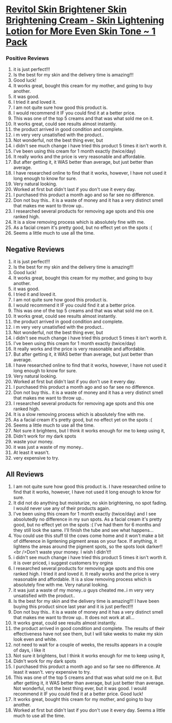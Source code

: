 # [Revitol Skin Brightener Skin Brightening Cream - Skin Lightening Lotion for More Even Skin Tone ~ 1 Pack](https://products.checkmycream.com/products/Revitol-Skin-Brightener-Skin-Brightening-Cream-Skin-Lightening-Lotion-for-More-Even-Skin-Tone-~-1-Pack.html)

### Positive Reviews

<ol>
      <li>it is just perfect!!!</li>
      <li>Is the best for my skin and the delivery time is amazing!!!</li>
      <li>Good luck!</li>
      <li>It works great, bought this cream for my mother, and going to buy another.</li>
      <li>it was good.  </li>
      <li>I tried it and loved it.  </li>
      <li>I am not quite sure how good this product is.</li>
      <li>I would recommend it IF you could find it at a better price.  </li>
      <li>This was one of the top 5 creams and that was what sold me on it.  </li>
      <li>It works great, could see results almost instantly.</li>
      <li>the product arrived in good condition and complete.</li>
      <li>i m very very unsatisfied with the product..</li>
      <li>Not wonderful, not the best thing ever, but</li>
      <li>i didn&#x27;t see much change i have tried this product 5 times it isn&#x27;t worth it.</li>
      <li>I&#x27;ve been using this cream for 1 month exactly (twice/day)</li>
      <li>It really works and the price is very reasonable and affordable.  </li>
      <li>But after getting it, it WAS better than average, but just better than average.  </li>
      <li>I have researched online to find that it works, however, I have not used it long enough to know for sure.</li>
      <li>Very natural looking.</li>
      <li>Worked at first but didn&#x27;t last if you don&#x27;t use it every day.</li>
      <li>I purchased this product a month ago and so far see no difference.</li>
      <li>Don not buy this.. it is  a waste of money and it has a very distinct smell that makes me want to throw up..</li>
      <li>I researched several products for removing age spots and this one ranked high.  </li>
      <li>It is a slow removing process which is absolutely fine with me.  </li>
      <li>As a facial cream it&#x27;s pretty good, but no effect yet on the spots :(</li>
      <li>Seems a little much to use all the time.</li>
</ol>


<h2>Negative Reviews</h2>
<ol>
<li> it is just perfect!!!</li>
<li> Is the best for my skin and the delivery time is amazing!!!</li>
<li> Good luck!</li>
<li> It works great, bought this cream for my mother, and going to buy another.</li>
<li> it was good.  </li>
<li> I tried it and loved it.  </li>
<li> I am not quite sure how good this product is.</li>
<li> I would recommend it IF you could find it at a better price.  </li>
<li> This was one of the top 5 creams and that was what sold me on it.  </li>
<li> It works great, could see results almost instantly.</li>
<li> the product arrived in good condition and complete.</li>
<li> i m very very unsatisfied with the product..</li>
<li> Not wonderful, not the best thing ever, but</li>
<li> i didn&#x27;t see much change i have tried this product 5 times it isn&#x27;t worth it.</li>
<li> I&#x27;ve been using this cream for 1 month exactly (twice/day)</li>
<li> It really works and the price is very reasonable and affordable.  </li>
<li> But after getting it, it WAS better than average, but just better than average.  </li>
<li> I have researched online to find that it works, however, I have not used it long enough to know for sure.</li>
<li> Very natural looking.</li>
<li> Worked at first but didn&#x27;t last if you don&#x27;t use it every day.</li>
<li> I purchased this product a month ago and so far see no difference.</li>
<li> Don not buy this.. it is  a waste of money and it has a very distinct smell that makes me want to throw up..</li>
<li> I researched several products for removing age spots and this one ranked high.  </li>
<li> It is a slow removing process which is absolutely fine with me.  </li>
<li> As a facial cream it&#x27;s pretty good, but no effect yet on the spots :(</li>
<li> Seems a little much to use all the time.</li>
<li> Not sure it brightens, but I think it works enough for me to keep using it,</li>
<li> Didn&#x27;t work for my dark spots</li>
<li> waste your money.</li>
<li> it was just a waste of my money..</li>
<li> At least it wasn&#x27;t.</li>
<li> very expensive to try.</li>
</ol>

<h2>All Reviews</h2>

<ol>
    <li> I am not quite sure how good this product is. I have researched online to find that it works, however, I have not used it long enough to know for sure.</li>
    <li> It did not do anything but moisturize, no skin brightening, no spot fading. I would never use any of their products again.</li>
    <li> I&#x27;ve been using this cream for 1 month exactly (twice/day) and I see absolutedly no difference in my sun spots. As a facial cream it&#x27;s pretty good, but no effect yet on the spots :( I&#x27;ve had them for 6 months and they still look the same. I&#x27;ll finish the tube and see what happens...</li>
    <li> You could use this stuff til the cows come home and it won&#x27;t make a bit of difference in ligntening pigment areas on your face. If anything, it lightens the areas around the pigment spots, so the spots look darker!!&lt;br /&gt;Don&#x27;t waste your money. I wish I didn&#x27;t!!</li>
    <li> i didn&#x27;t see much change i have tried this product 5 times it isn&#x27;t worth it. it is over priced, i suggest customers try orgins</li>
    <li> I researched several products for removing age spots and this one ranked high.  I tried it and loved it.  It really works and the price is very reasonable and affordable.  It is a slow removing process which is absolutely fine with me.  Very natural looking.</li>
    <li> it was just a waste of my money..u guys cheated me..i m very very unsatisfied with the product..</li>
    <li> Is the best for my skin and the delivery time is amazing!!! I have been buying this product since last year and it is just perfect!!!</li>
    <li> Don not buy this.. it is  a waste of money and it has a very distinct smell that makes me want to throw up.. It does not work at all...</li>
    <li> It works great, could see results almost instantly.</li>
    <li> the product arrived in good condition and complete. The results of their effectiveness have not see them, but I will take weeks to make my skin look even and white.</li>
    <li> not need to wait for a couple of weeks, the results appears in a couple of days, i like it</li>
    <li> Not sure it brightens, but I think it works enough for me to keep using it,</li>
    <li> Didn&#x27;t work for my dark spots</li>
    <li> I purchased this product a month ago and so far see no difference. At least it wasn&#x27;t. very expensive to try.</li>
    <li> This was one of the top 5 creams and that was what sold me on it.  But after getting it, it WAS better than average, but just better than average.  Not wonderful, not the best thing ever, but it was good.  I would recommend it IF you could find it at a better price.  Good luck!</li>
    <li> It works great, bought this cream for my mother, and going to buy another.</li>
    <li> Worked at first but didn&#x27;t last if you don&#x27;t use it every day. Seems a little much to use all the time.</li>
</ol>




